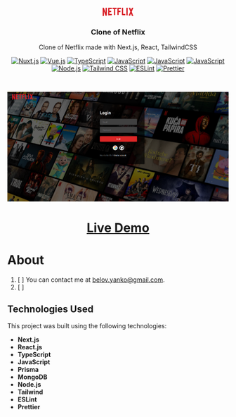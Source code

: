 <p align="center">
<img src="./public/images/logo.png" alt="Clone of Netflix" width=70 />
</p>
<h3 align="center">Clone of Netflix</h3>
<p align="center">Clone of Netflix made with Next.js, React, TailwindCSS</p>

<p align="center">
<a href="https://nextjs.org"><img src="https://img.shields.io/badge/Next.js-%23ffffff.svg?style=for-the-badge&logo=next.js&logoColor=000000" alt="Nuxt.js"></a>
<a href="https://react.dev/"><img src="https://img.shields.io/badge/React.js-%23000000.svg?style=for-the-badge&logo=react&logoColor=61DAFB" alt="Vue.js"></a>
<a href="https://www.typescriptlang.org/"><img src="https://img.shields.io/badge/TypeScript-%233178C6.svg?style=for-the-badge&logo=typescript&logoColor=white" alt="TypeScript"></a>
<a href="https://developer.mozilla.org/en-US/docs/Web/JavaScript"><img src="https://img.shields.io/badge/JavaScript-%23F7DF1E.svg?style=for-the-badge&logo=javascript&logoColor=black" alt="JavaScript"></a>
<a href="https://www.prisma.io/"><img src="https://img.shields.io/badge/prisma-%23ffffff.svg?style=for-the-badge&logo=prisma&logoColor=2D3748" alt="JavaScript"></a>
<a href="https://www.mongodb.com/"><img src="https://img.shields.io/badge/MongoDB-%2347A248.svg?style=for-the-badge&logo=mongodb&logoColor=2D3748" alt="JavaScript"></a>
<a href="https://nodejs.org/"><img src="https://img.shields.io/badge/Node.js-%23339933.svg?style=for-the-badge&logo=node.js&logoColor=white" alt="Node.js"></a>
<a href="https://tailwindcss.com/"><img src="https://img.shields.io/badge/Tailwind_CSS-%2306B6D4.svg?style=for-the-badge&logo=tailwind-css&logoColor=white" alt="Tailwind CSS"></a>
<a href="https://eslint.org/"><img src="https://img.shields.io/badge/ESLint-%234B32C3.svg?style=for-the-badge&logo=eslint&logoColor=white" alt="ESLint"></a>
<a href="https://prettier.io/"><img src="https://img.shields.io/badge/Prettier-%231A2B34.svg?style=for-the-badge&logo=prettier&logoColor=white" alt="Prettier"></a>
</p>
<br />

<p align="center">
<img src="./screenshots/netflix-clone.png" alt="Clone of Netflix" />
</p>

<h1 align="center">
<a href="https://netflix-clone-nextjs-omega.vercel.app/">Live Demo</a>
</h1>

# About

1. [ ] You can contact me at [belov.yanko@gmail.com](mailto:belov.yanko@gmail.com).
2. [ ] 
## Technologies Used

This project was built using the following technologies:

- **Next.js**
- **React.js**
- **TypeScript**
- **JavaScript**
- **Prisma**
- **MongoDB**
- **Node.js**
- **Tailwind**
- **ESLint**
- **Prettier**
